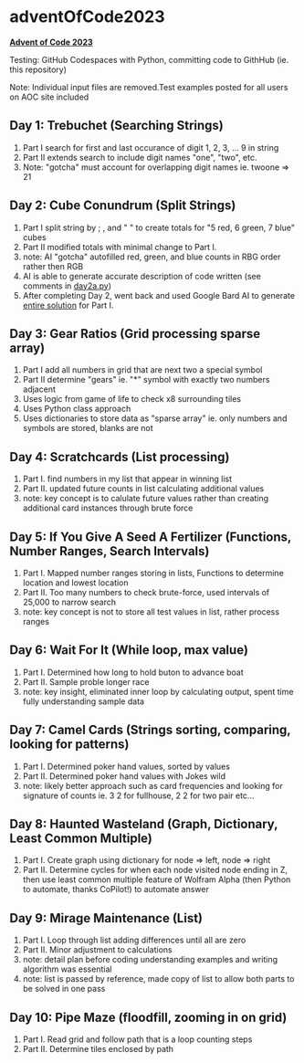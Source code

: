# adventOfCode2023
**[Advent of Code 2023](https://adventofcode.com/)**


Testing: GitHub Codespaces with Python, 
committing code to GithHub (ie. this repository)

Note: Individual input files are removed.Test examples posted for all users on AOC site included

## Day 1: Trebuchet (Searching Strings)
1. Part I search for first and last occurance of digit 1, 2, 3, ... 9 in string
2. Part II extends search to include digit names "one", "two", etc.
3. Note: "gotcha" must account for overlapping digit names ie. twoone => 21

## Day 2: Cube Conundrum (Split Strings)
1. Part I split string by ; , and " " to create totals for "5 red, 6 green, 7 blue" cubes
2. Part II modified totals with minimal change to Part I.
3. note: AI "gotcha" autofilled red, green, and blue counts in RBG order rather then RGB
4. AI is able to generate accurate description of code written (see comments in [day2a.py](/day02/day2a.py))
5. After completing Day 2, went back and used Google Bard AI to generate [entire solution](day02/AI_Bard_Prompts.md) for Part I.

## Day 3: Gear Ratios (Grid processing sparse array)
1. Part I add all numbers in grid that are next two a special symbol
2. Part II determine "gears" ie. "*" symbol with exactly two numbers adjacent
3. Uses logic from game of life to check x8 surrounding tiles
4. Uses Python class approach
5. Uses dictionaries to store data as "sparse array" ie. only numbers and symbols are stored, blanks are not

## Day 4: Scratchcards (List processing)
1. Part I. find numbers in my list that appear in winning list
2. Part II. updated future counts in list calculating additional values
3. note: key concept is to calulate future values rather than creating additional card instances through brute force

## Day 5: If You Give A Seed A Fertilizer (Functions, Number Ranges, Search Intervals)
1. Part I. Mapped number ranges storing in lists, Functions to determine location and lowest location
2. Part II. Too many numbers to check brute-force, used intervals of 25,000 to narrow search
3. note: key concept is not to store all test values in list, rather process ranges
  
## Day 6: Wait For It (While loop, max value)
1. Part I. Determined how long to hold buton to advance boat
2. Part II. Sample proble longer race
3. note: key insight, eliminated inner loop by calculating output,
spent time fully understanding sample data

## Day 7: Camel Cards (Strings sorting, comparing, looking for patterns)
1. Part I. Determined poker hand values, sorted by values
2. Part II. Determined poker hand values with Jokes wild
3. note: likely better approach such as card frequencies and looking for signature
of counts ie. 3 2 for fullhouse, 2 2 for two pair etc...

## Day 8: Haunted Wasteland (Graph, Dictionary, Least Common Multiple)
1. Part I. Create graph using dictionary for node => left, node => right
2. Part II. Determine cycles for when each node visited node ending in Z, then use least common multiple feature of Wolfram Alpha (then Python to automate, thanks CoPilot!) to automate answer

## Day 9: Mirage Maintenance (List)
1. Part I. Loop through list adding differences until all are zero
2. Part II. Minor adjustment to calculations
3. note: detail plan before coding understanding examples and writing algorithm was essential
4. note: list is passed by reference, made copy of list to allow both parts to be solved in one pass

## Day 10: Pipe Maze (floodfill, zooming in on grid)
1. Part I. Read grid and follow path that is a loop counting steps
2. Part II. Determine tiles enclosed by path



